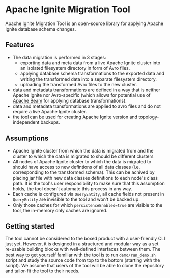 # Apache Ignite Migration Tool

Apache Ignite Migration Tool is an open-source library for applying Apache Ignite database schema changes.

## Features
 - The data migration is performed in 3 stages:
   - exporting data and meta data from a live Apache Ignite cluster into an isolated filesystem directory in form of Avro files.
   - applying database schema transformations to the exported data and writing the transformed data into a separate filesystem directory.
   - uploading the transformed Avro files to the new cluster.
 - data and metadata transformations are defined in a way that is neither Apache Ignite nor Avro-specific (which allows for potential use of [Apache Beam](https://beam.apache.org/) for applying database transformations).
 -  data and metadata transformations are applied to avro files and do not require a live Apache Ignite cluster.
 -  the tool can be used for creating Apache Ignite version and topology-independent backups.


## Assumptions
 - Apache Ignite cluster from which the data is migrated from and the cluster to which the data is migrated to should be different clusters
 - All nodes of Apache Ignite cluster to which the data is migrated to should have access to new defintions of all data classes (i.e. corresponding to the transformed schema). This can be achived by placing jar file with new data classes definitions to each node's class path. It is the tool's user responsibility to make sure that this assumption holds, the tool doesn't automate this process in any way.
 - Each cache is configured via `QueryEntity`, all cache fields not present in `QueryEntity` are invisible to the tool and won't be backed up.
 - Only those caches for which `persistenceEnabled=true` are visible to the tool, the in-memory only caches are ignored.


## Getting started
The tool cannot be considered to the boxed product with a user-friendly CLI just yet. However, it is designed in a structured and modular way as a set re-usable building blocks with well-defined interfaces between them. The best way to get yourself familiar with the tool is to run `demo/run_demo.sh` script and study the source code from top to the bottom (starting with the script). We assume that users of the tool will be able to clone the repository and tailor-fit the tool to their needs.

